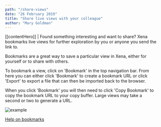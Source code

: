 ```yaml
---
path: "/share-views"
date: "26 February 2019"
title: "Share live views with your colleague"
author: "Mary Goldman"
---
```


[[contentHero]]
| Found something interesting and want to share? Xena bookmarks live views for further exploration by you or anyone you send the link to.

Bookmarks are a great way to save a particular view in Xena, either for yourself or to share with others.

To bookmark a view, click on 'Bookmark' in the top navigation bar. From here you can either click 'Bookmark' to create a bookmark URL or click 'Export' to export a file that can then be imported back to the browser.

When you click 'Bookmark' you will then need to click 'Copy Bookmark' to copy the bookmark URL to your copy buffer. Large views may take a second or two to generate a URL.

![example](/images/bookmark.png)

[Help on bookmarks](https://ucsc-xena.gitbook.io/project/overview-of-features/bookmarks)

